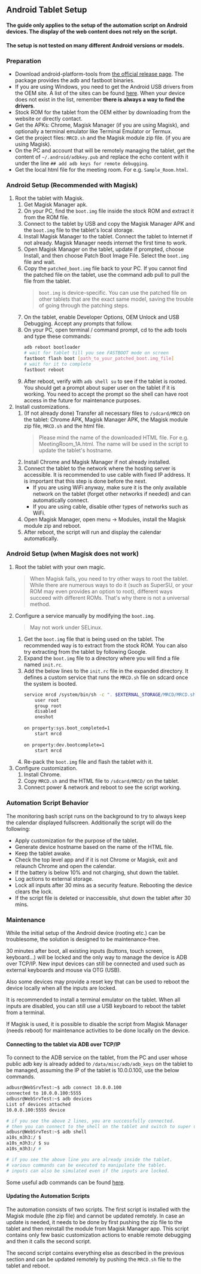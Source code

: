 ## Android Tablet Setup
#### The guide only applies to the setup of the automation script on Android devices. The display of the web content does not rely on the script.
#### The setup is not tested on many different Android versions or models.

### Preparation
- Download android-platform-tools from [the official release page](https://developer.android.com/studio/releases/platform-tools). The package provides the adb and fastboot binaries.
- If you are using Windows, you need to get the Android USB drivers from the OEM site. A list of the sites can be found [here](https://developer.android.com/studio/run/oem-usb#Drivers). When your device does not exist in the list, remember **there is always a way to find the drivers**.
- Stock ROM for the tablet from the OEM either by downloading from the website or directly contact.
- Get the APKs: Chrome, Magisk Manager (if you are using Magisk), and optionally a terminal emulator like Terminal Emulator or Termux.
- Get the project files: `MRCD.sh` and the Magisk module zip file. (if you are using Magisk).
- On the PC and account that will be remotely managing the tablet, get the content of `~/.android/adbkey.pub` and replace the echo content with it under the line `## add adb keys for remote debugging`.
- Get the local html file for the meeting room. For e.g. `Sample_Room.html`.

### Android Setup (Recommended with Magisk)
1. Root the tablet with Magisk.
    1. Get Magisk Manager apk.
    2. On your PC, find the `boot.img` file inside the stock ROM and extract it from the ROM file.
    3. Connect to the tablet by USB and copy the Magisk Manager APK and the `boot.img` file to the tablet's local storage.
    4. Install Magisk Manager to the tablet. Connect the tablet to Internet if not already. Magisk Manager needs internet the first time to work.
    5. Open Magisk Manager on the tablet, update if prompted, choose Install, and then choose Patch Boot Image File. Select the `boot.img` file and wait.
    6. Copy the `patched_boot.img` file back to your PC. If you cannot find the patched file on the tablet, use the command adb pull to pull the file from the tablet.
        > `boot.img` is device-specific. You can use the patched file on other tablets that are the exact same model, saving the trouble of going through the patching steps.
    7. On the tablet, enable Developer Options, OEM Unlock and USB Debugging. Accept any prompts that follow.
    8. On your PC, open terminal / command prompt, cd to the adb tools and type these commands:
        ```bash
        adb reboot bootloader
        # wait for tablet till you see FASTBOOT mode on screen
        fastboot flash boot [path_to_your_patched_boot.img_file]
        # wait for it to complete
        fastboot reboot
        ```
    9. After reboot, verify with `adb shell su` to see if the tablet is rooted. You should get a prompt about super user on the tablet if it is working. You need to accept the prompt so the shell can have root access in the future for maintenance purposes.
2. Install customizations.
    1. (If not already done) Transfer all necessary files to `/sdcard/MRCD` on the tablet: Chrome APK, Magisk Manager APK, the Magisk module zip file, `MRCD.sh` and the html file.
        >Please mind the name of the downloaded HTML file. For e.g. MeetingRoom_1A.html. The name will be used in the script to update the tablet's hostname.
    2. Install Chrome and Magisk Manager if not already installed.
    3. Connect the tablet to the network where the hosting server is accessible. It is recommended to use cable with fixed IP address. It is important that this step is done before the next.
        - If you are using WiFi anyway, make sure it is the only available network on the tablet (forget other networks if needed) and can automatically connect.
        - If you are using cable, disable other types of networks such as WiFi.
    4. Open Magisk Manager, open menu → Modules, install the Magisk module zip and reboot.
    5. After reboot, the script will run and display the calendar automatically.

### Android Setup (when Magisk does not work)
1. Root the tablet with your own magic.
    > When Magisk fails, you need to try other ways to root the tablet. While there are numerous ways to do it (such as SuperSU, or your ROM may even provides an option to root), different ways succeed with different ROMs. That's why there is not a universal method.
2. Configure a service manually by modifying the `boot.img`.
    > May not work under SELinux.
    1. Get the `boot.img` file that is being used on the tablet. The recommended way is to extract from the stock ROM. You can also try extracting from the tablet by following Google.
    2. Expand the `boot.img` file to a directory where you will find a file named `init.rc`.
    3. Add the below lines to the `init.rc` file in the expanded directory. It defines a custom service that runs the `MRCD.sh` file on sdcard once the system is booted.
        ```bash
        service mrcd /system/bin/sh -c ". $EXTERNAL_STORAGE/MRCD/MRCD.sh &> $EXTERNAL_STORAGE/MRCD/MRCD_$(date +%Y-%m-%dT%T%z).log"
            user root
            group root
            disabled
            oneshot
         
        on property:sys.boot_completed=1
            start mrcd
         
        on property:dev.bootcomplete=1
            start mrcd
        ```
    4. Re-pack the `boot.img` file and flash the tablet with it.
3. Configure customization.
    1. Install Chrome.
    2. Copy `MRCD.sh` and the HTML file to `/sdcard/MRCD/` on the tablet.
    3. Connect power & network and reboot to see the script working.

### Automation Script Behavior
The monitoring bash script runs on the background to try to always keep the calendar displayed fullscreen. Additionally the script will do the following:

- Apply customization for the purpose of the tablet.
- Generate device hostname based on the name of the HTML file.
- Keep the tablet awake.
- Check the top level app and if it is not Chrome or Magisk, exit and relaunch Chrome and open the calendar.
- If the battery is below 10% and not charging, shut down the tablet.
- Log actions to external storage.
- Lock all inputs after 30 mins as a security feature. Rebooting the device clears the lock.
- If the script file is deleted or inaccessible, shut down the tablet after 30 mins.

### Maintenance
While the initial setup of the Android device (rooting etc.) can be troublesome, the solution is designed to be maintenance-free.

30 minutes after boot, all existing inputs (buttons, touch screen, keyboard...) will be locked and the only way to manage the device is ADB over TCP/IP. New input devices can still be connected and used such as external keyboards and mouse via OTG (USB).

Also some devices may provide a reset key that can be used to reboot the device locally when all the inputs are locked.

It is recommended to install a terminal emulator on the tablet. When all inputs are disabled, you can still use a USB keyboard to reboot the tablet from a terminal.

If Magisk is used, it is possible to disable the script from Magisk Manager (needs reboot) for maintenance activities to be done locally on the device.

#### Connecting to the tablet via ADB over TCP/IP
To connect to the ADB service on the tablet, from the PC and user whose public adb key is already added to `/data/misc/adb/adb_keys` on the tablet to be managed, assuming the IP of the tablet is 10.0.0.100, use the below commands.
```bash
adbusr@WebSrvTest:~$ adb connect 10.0.0.100
connected to 10.0.0.100:5555
adbusr@WebSrvTest:~$ adb devices
List of devices attached
10.0.0.100:5555 device

# if you see the above 2 lines, you are successfully connected.
# then you can connect to the shell on the tablet and switch to super user.
adbusr@WebSrvTest:~$ adb shell
a10s_m3h3:/ $ 
a10s_m3h3:/ $ su
a10s_m3h3:/ # 

# if you see the above line you are already inside the tablet.
# various commands can be executed to manipulate the tablet.
# inputs can also be simulated even if the inputs are locked.
```

Some useful adb commands can be found [here](https://gist.github.com/Pulimet/5013acf2cd5b28e55036c82c91bd56d8).

#### Updating the Automation Scripts
The automation consists of two scripts. The first script is installed with the Magisk module (the zip file) and cannot be updated remotely. In case an update is needed, it needs to be done by first pushing the zip file to the tablet and then reinstall the module from Magisk Manager app. This script contains only few basic customization actions to enable remote debugging and then it calls the second script.

The second script contains everything else as described in the previous section and can be updated remotely by pushing the `MRCD.sh` file to the tablet and reboot.

